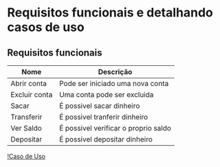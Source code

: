 # Requisitos funcionais e detalhando casos de uso
## Requisitos funcionais
**Nome** | **Descrição** |
--  | -- |
Abrir conta | Pode ser iniciado uma nova conta |
Excluir conta | Uma conta pode ser excluida |
Sacar | É possivel sacar dinheiro |
Transferir | É possivel tranferir dinheiro |
Ver Saldo | É possivel verificar o proprio saldo |
Depositar | É possivel depositar dinheiro |

[!Caso de Uso](imgs/BancoUml.png)
